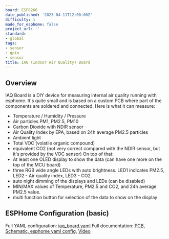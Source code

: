 ```yaml
---
board: ESP8266
date_published: '2023-04-11T12:00:00Z'
difficulty: 1
made_for_esphome: false
project_url: ''
standard:
- global
tags:
- sensor
- gpio
- sensor
title: IAQ (Indoor Air Quality) Board
---
```


## Overview

IAQ Board is a DIY device for measuring internal air quality running
with esphome. It's quite small and is based on a custom PCB where part
of the components are soldered and connected.
Here is what it can measure:
- Temperature / Humidity / Pressure
- Air particles PM1, PM2.5, PM10
- Carbon Dioxide with NDIR sensor
- Air Quality Index by EPA, based on 24h average PM2.5 particles
- Ambient light
- Total VOC (volatile organic compound)
- equivalent CO2 (not very correct compared with the NDIR sensor, but it\'s provided by the VOC sensor)
On top of that:
- At least one OLED display to show the data (can have one more on the top of the MCU board)
- three RGB wide angle LEDs with auto brightness. LED1 indicates PM2.5, LED2 - Air quality index, LED3 - CO2.
- auto night dimming of the displays and LEDs (can be disabled)
- MIN/MAX values of Temperature, PM2.5 and CO2, and 24h average PM2.5 value.
- multi function button for selection of the data to show on the display

## ESPHome Configuration (basic)

Full YAML configuration: [iaq_board.yaml](https://github.com/nkitanov/iaq_board/blob/master/firmware/iaq_board.yaml)
Full documentation: [PCB, Schematic, esphome yaml config](https://github.com/nkitanov/iaq_board), [Video](https://www.youtube.com/embed/X75OGs2TTT8)